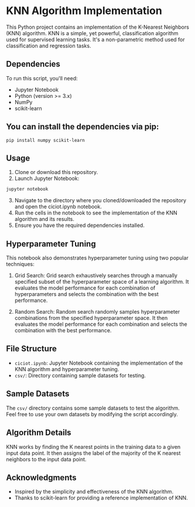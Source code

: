 #  KNN Algorithm Implementation

This Python project contains an implementation of the K-Nearest Neighbors (KNN) algorithm. KNN is a simple, yet powerful, classification algorithm used for supervised learning tasks.
It's a non-parametric method used for classification and regression tasks.

## Dependencies
 To run this script, you'll need:
 - Jupyter Notebook
 - Python (version >= 3.x)
 - NumPy
 - scikit-learn

## You can install the dependencies via pip:
```
pip install numpy scikit-learn
```

## Usage
1. Clone or download this repository.
2. Launch Jupyter Notebook:
``` bash
jupyter notebook
```
3. Navigate to the directory where you cloned/downloaded the repository and open the ciciot.ipynb notebook.
4. Run the cells in the notebook to see the implementation of the KNN algorithm and its results.
5. Ensure you have the required dependencies installed.


## Hyperparameter Tuning
This notebook also demonstrates hyperparameter tuning using two popular techniques:
1. Grid Search: Grid search exhaustively searches through a manually specified subset of the hyperparameter space of a learning algorithm. It evaluates the model performance for each combination of hyperparameters and selects the combination with the best performance.

2. Random Search: Random search randomly samples hyperparameter combinations from the specified hyperparameter space. It then evaluates the model performance for each combination and selects the combination with the best performance.


## File Structure
 - `ciciot.ipynb`: Jupyter Notebook containing the implementation of the KNN algorithm and hyperparameter tuning.
 - `csv/`: Directory containing sample datasets for testing.

## Sample Datasets
  The `csv/` directory contains some sample datasets to test the algorithm. Feel free to use your own datasets by modifying the script accordingly.

## Algorithm Details
KNN works by finding the K nearest points in the training data to a given input data point. It then assigns the label of the majority of the K nearest neighbors to the input data point.


## Acknowledgments
- Inspired by the simplicity and effectiveness of the KNN algorithm.
- Thanks to scikit-learn for providing a reference implementation of KNN.
